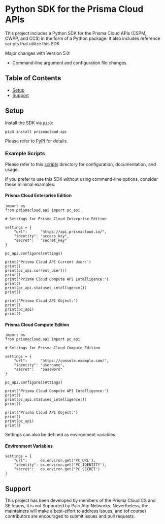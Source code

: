 # Python SDK for the Prisma Cloud APIs

This project includes a Python SDK for the Prisma Cloud APIs (CSPM, CWPP, and CCS) in the form of a Python package.
It also includes reference scripts that utilize this SDK.

Major changes with Version 5.0:

* Command-line argument and configuration file changes.

## Table of Contents

* [Setup](#Setup)
* [Support](#Support)


## Setup

Install the SDK via `pip3`:

```
pip3 install prismacloud-api
```

Please refer to [PyPI](https://pypi.org/project/prismacloud-api) for details.

### Example Scripts

Please refer to this [scripts](https://github.com/PaloAltoNetworks/prismacloud-api-python/tree/main/scripts) directory for configuration, documentation, and usage.

If you prefer to use this SDK without using command-line options, consider these minimal examples:

#### Prisma Cloud Enterprise Edition

```
import os
from prismacloud.api import pc_api

# Settings for Prisma Cloud Enterprise Edition

settings = {
    "url":      "https://api.prismacloud.io/",
    "identity": "access_key",
    "secret":   "secret_key"
}

pc_api.configure(settings)

print('Prisma Cloud API Current User:')
print()
print(pc_api.current_user())
print()
print('Prisma Cloud Compute API Intelligence:')
print()
print(pc_api.statuses_intelligence())
print()

print('Prisma Cloud API Object:')
print()
print(pc_api)
print()
```

#### Prisma Cloud Compute Edition

```
import os
from prismacloud.api import pc_api

# Settings for Prisma Cloud Compute Edition

settings = {
    "url":      "https://console.example.com/",
    "identity": "username",
    "secret":   "password"
}

pc_api.configure(settings)

print('Prisma Cloud Compute API Intelligence:')
print()
print(pc_api.statuses_intelligence())
print()

print('Prisma Cloud API Object:')
print()
print(pc_api)
print()
```

Settings can also be defined as environment variables:

#### Environment Variables

```
settings = {
    "url":      os.environ.get('PC_URL'),
    "identity": os.environ.get('PC_IDENTITY'),
    "secret":   os.environ.get('PC_SECRET')
}
```

## Support

This project has been developed by members of the Prisma Cloud CS and SE teams, it is not Supported by Palo Alto Networks.
Nevertheless, the maintainers will make a best-effort to address issues, and (of course) contributors are encouraged to submit issues and pull requests.

